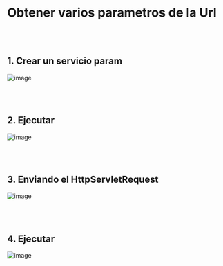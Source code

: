 # Obtener varios parametros de la Url

<br>
<br>

## 1. Crear un servicio param

![image](https://user-images.githubusercontent.com/31961588/218347289-0bdb56ab-39b0-416d-a153-74a5d1a8803a.png)

<br>
<br>


## 2. Ejecutar 

![image](https://user-images.githubusercontent.com/31961588/218347433-c17dc53a-10fe-4e68-93b1-e9d61fdd9137.png)

<br>
<br>


## 3. Enviando el HttpServletRequest

![image](https://user-images.githubusercontent.com/31961588/218347488-e9143582-908f-4587-aa83-31a17f4e8ea5.png)

<br>
<br>

## 4. Ejecutar

![image](https://user-images.githubusercontent.com/31961588/218347558-6bcbc2ca-df62-45a1-94cd-ce57b0a55a80.png)

<br>
<br>
